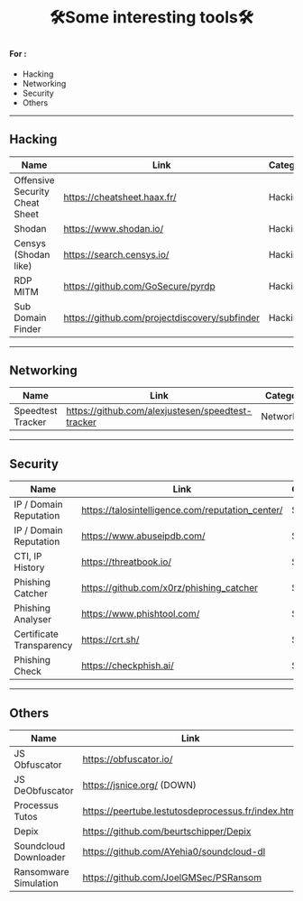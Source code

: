 # <p align="center">🛠Some interesting tools🛠</p>

#### For :
- Hacking
- Networking
- Security
- Others

----------

## Hacking

    
| Name | Link | Category
| -------- | -------- | -------- |
| Offensive Security Cheat Sheet | https://cheatsheet.haax.fr/ | Hacking |
| Shodan | https://www.shodan.io/ | Hacking |
| Censys (Shodan like) | https://search.censys.io/ | Hacking |
| RDP MITM | https://github.com/GoSecure/pyrdp | Hacking |
| Sub Domain Finder | https://github.com/projectdiscovery/subfinder | Hacking |

 
----------

## Networking

| Name | Link | Category
| -------- | -------- | -------- |
| Speedtest Tracker | https://github.com/alexjustesen/speedtest-tracker | Networking |

----------

## Security

| Name | Link | Category
| -------- | -------- | -------- |
| IP / Domain Reputation | https://talosintelligence.com/reputation_center/ | Security |
|  IP / Domain Reputation  | https://www.abuseipdb.com/ | Security |
|  CTI, IP History  | https://threatbook.io/ | Security |
| Phishing Catcher | https://github.com/x0rz/phishing_catcher | Security |
| Phishing Analyser | https://www.phishtool.com/ | Security |
| Certificate Transparency | https://crt.sh/ | Security |
| Phishing Check | https://checkphish.ai/ | Security |

----------

## Others
| Name | Link | Category
| -------- | -------- | -------- |
| JS Obfuscator | https://obfuscator.io/ | Development |
| JS DeObfuscator | https://jsnice.org/ (DOWN) | Reverse Engineering |
| Processus Tutos | https://peertube.lestutosdeprocessus.fr/index.html | Learning |
| Depix | https://github.com/beurtschipper/Depix | Pictures |
| Soundcloud Downloader | https://github.com/AYehia0/soundcloud-dl | Music |
| Ransomware Simulation | https://github.com/JoelGMSec/PSRansom | Learning |
